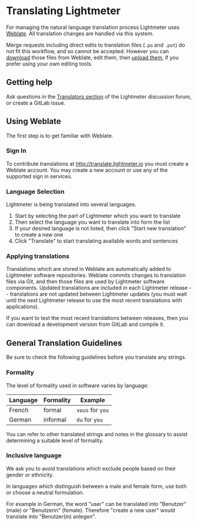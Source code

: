 <!--
SPDX-FileCopyrightText: 2020,  Lightmeter <hello@lightmeter.io>
SPDX-License-Identifier: AGPL-3.0
-->
# Translating Lightmeter

For managing the natural language translation process Lightmeter uses [Weblate](http://translate.lightmeter.io). All translation changes are handled via this system.

Merge requests including direct edits to translation files (`.po` and `.pot`) do not fit this workflow, and so cannot be accepted. However you can [download](https://docs.weblate.org/en/latest/user/files.html) those files from Weblate, edit them, then [upload them](https://docs.weblate.org/en/latest/user/files.html), if you prefer using your own editing tools.

## Getting help

Ask questions in the [Translators section](https://discuss.lightmeter.io/c/translation/9) of the Lightmeter discussion forum, or create a GitLab issue.

## Using Weblate

The first step is to get familiar with Weblate.

### Sign In

To contribute translations at <http://translate.lightmeter.io> you must create a Weblate account. You may create a new account or use any of the supported sign in services.

### Language Selection

Lightmeter is being translated into several languages.

1. Start by selecting the part of Lightmeter which you want to translate
1. Then select the language you want to translate into form the list
1. If your desired language is not listed, then click "Start new translation" to create a new one
1. Click "Translate" to start translating available words and sentences

### Applying translations

Translations which are stored in Weblate are automatically added to Lightmeter software repositories. Weblate commits changes to translation files via Git, and then those files are used by Lightmeter software components. Updated translations are included in each Lightmeter release -- translations are not updated between Lightmeter updates (you must wait until the next Lightmeter release to use the most recent translations with applications). 

If you want to test the most recent translations between releases, then you can download a development version from GitLab and compile it.

## General Translation Guidelines

Be sure to check the following guidelines before you translate any strings.

### Formality

The level of formality used in software varies by language:

| Language | Formality | Example |
| -------- | --------- | ------- |
| French | formal | `vous` for `you` |
| German | informal | `du` for `you` |

You can refer to other translated strings and notes in the glossary to assist
determining a suitable level of formality.

### Inclusive language

We ask you to avoid translations which exclude people based on their gender or
ethnicity.

In languages which distinguish between a male and female form, use both or
choose a neutral formulation.

For example in German, the word "user" can be translated into "Benutzer" (male) or "Benutzerin" (female).
Therefore "create a new user" would translate into "Benutzer(in) anlegen".

